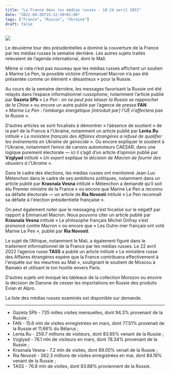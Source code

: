 ```yaml
---
title: "La France dans les médias russes - 18-24 avril 2022"
date: "2022-04-26T15:12:30+01:00"
tags: ["France", "Russie", "Ukraine"]
draft: false
---
```


![](/images/mlp_russie_ue_embargo.webp)

Le deuxième tour des présidentielles a dominé la couverture de la France par les médias russes la semaine dernière. Les autres sujets traités relevaient de l’agenda international, dont le Mali.

Même si cela n’est pas nouveau que les médias russes affichent un soutien à Marine Le Pen, la possible victoire d’Emmanuel Macron n’a pas été présentée comme un élément « désastreux » pour la Russie.

Au cours de la semaine dernière, les messages favorisant la Russie ont été relayés dans l’espace informationnel russophone, notamment l’article publié par **Gazeta SPb** « *Le Pen : on ne peut pas laisser la Russie se rapprocher de la Chine* » ou encore un autre publié par l’agence de presse **FAN** « *Marine Le Pen : l’embargo énergétique [introduit par] l’UE n’affectera pas la Russie* ».

D’autres articles se sont focalisés à démontrer « l’absence de soutient » de la part de la France à l’Ukraine, notamment un article publié par **Lenta.Ru** intitulé « *Le ministère français des Affaires étrangères a refusé de qualifier les événements en Ukraine de génocide* ». Ou encore expliquer le soutient à l’Ukraine, notamment l’envoi de canons automoteurs CAESAR, dans une logique purement électorale — ici il s’agit d’un article d’opinion publié par **Vzglyad** intitulé « *Un expert explique la décision de Macron de fournir des obusiers à l’Ukraine* ».

Dans le cadre des élections, les médias russes ont mentionné Jean-Luc Mélenchon dans le cadre de ses ambitions politiques, notamment dans un article publié par **Krasnaïa Vesna** intitulé « Mélenchon a demandé qu’il soit élu Premier ministre de la France » ou encore que Marine Le Pen a reconnu sa défaite électorale — un article de **Ria Novosti** intitulé « Le Pen reconnaît sa défaite à l'élection présidentielle française ».

On peut également noter que le messaging s’est focalisé sur le négatif par rapport à Emmanuel Macron. Nous pouvons citer un article publié par **Krasnaïa Vesna** intitulé « Le philosophe français Michel Onfray s’est prononcé contre Macron » ou encore que « Les Outre-mer français ont voté Marine Le Pen », publié par **Ria Novosti**.

Le sujet de l’Afrique, notamment le Mali, a également figuré dans le traitement informationnel de la France par les médias russes. Le 22 avril 2022 l’agence russe **TASS** a publié un article intitulé « Le ministère russe des Affaires étrangères espère que la France contribuera effectivement à l'enquête sur les meurtres au Mali », soulignant le soutient de Moscou à Bamako et utilisant le ton hostile envers Paris.

D’autres sujets ont évoqué les tableaux de la collection Morozov ou encore la décision de Danone de cesser les importations en Russie des produits Evian et Alpro.

La liste des médias russes examinés est disponible sur demande.

---

- Gazeta SPb - 735 milles visites mensuelles, dont 94.3% provenant de la Russie ;
- FAN - 15.6 mln de visites enregistrées en mars, dont 77.51% provenait de la Russie et 11.66% du Bélarus ;
- Lenta.Ru - 259.7 millions de visiteurs, dont 83.65% venant de la Russie ;
- Vzglyad - 76.1 mln de visiteurs en mars, dont 78.34% provenant de la Russie ;
- Krasnaïa Vesna - 7.2 mln de visites, dont 89.05% venait de la Russie ;
- Ria Novosti - 262.3 millions de visites enregistrées en mai, dont 84.19% venant de la Russie ;
- TASS - 76.8 mln de visites, dont 83.88% proviennent de la Russie.